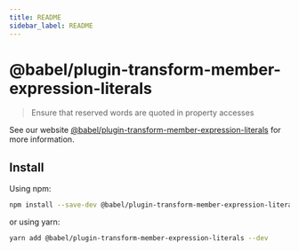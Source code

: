```yaml
---
title: README
sidebar_label: README
---
```

# @babel/plugin-transform-member-expression-literals

> Ensure that reserved words are quoted in property accesses

See our website [@babel/plugin-transform-member-expression-literals](https://babeljs.io/docs/babel-plugin-transform-member-expression-literals) for more information.

## Install

Using npm:

```sh
npm install --save-dev @babel/plugin-transform-member-expression-literals
```

or using yarn:

```sh
yarn add @babel/plugin-transform-member-expression-literals --dev
```

